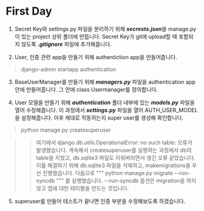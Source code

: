 # First Day

1. Secret Key와 settings.py 파일을 분리하기 위해 <b>*secrests.json*</b>을 manage.py이 있는 project 상위 폴더에 만듭니다. Secret Key가 git에 upload할 때 포함되지 않도록 <b>*.gitignore*</b> 파일에 추가해줍니다.

2. User, 인증 관련 app을 만들기 위해 authentiction app을 만들어줍니다.
> django-admin startapp authentication


3. BaseUserManager를 만들기 위해 <b>*managers.py*</b> 파일을 authentication app 안에 만들어줍니다. 그 안에 class Usermanager를 정의합니다.

4. User 모델을 만들기 위해 <b>*authentication*</b> 폴더 내부에 있는 <b>*models.py*</b> 파일을 열어 수정해줍니다. 이 과정에서 <b>*settings.py*</b> 파일을 열어 AUTH_USER_MODEL을 설정해줍니다. 이후 제대로 작동하는지 super user를 생성해 확인합니다.
> python manage.py createsuperuser

> > 여기에서 django.db.utils.OperationalError: no such table: 오류가 발생했습니다.
> > 계속해서 createsuperuser를 실행하는 과정에서 db의 table을 지웠고, db.sqlite3 파일도
> > 지워버리면서 생긴 오류 같았습니다.
> > 이를 해결하기 위해 db.sqlite3 파일을 삭제하고, makemigrations을 우선 진행했습니다.
> > 다음으로
> > """ python manage.py migrate --run-syncdb """ 를 실행했습니다.
> > --run-syncdb 옵션은 migration을 하지 않고 앱에 대한 테이블을 만드는 것입니다.

5. superuser를 만들어 테스트가 끝나면 인증 부분을 수정해보도록 하겠습니다.


